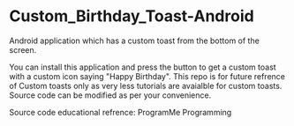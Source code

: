 # Custom_Birthday_Toast-Android
Android application which has a custom toast from the bottom of the screen. 

You can install this application and press the button to get a custom toast with a custom icon saying "Happy Birthday".
This repo is for future refrence of Custom toasts only as very less tutorials are avaialble for custom toasts. Source code can be modified as per your convenience.

Source code educational refrence: ProgramMe Programming
